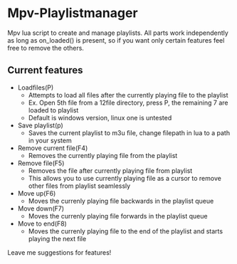 # Mpv-Playlistmanager
Mpv lua script to create and manage playlists. All parts work independently as long as on_loaded() is present, so if you want only certain features feel free to remove the others.

## Current features
- Loadfiles(P)
  - Attempts to load all files after the currently playing file to the playlist
  - Ex. Open 5th file from a 12file directory, press P, the remaining 7 are loaded to playlist
  - Default is windows version, linux one is untested
- Save playlist(p)
  - Saves the current playlist to m3u file, change filepath in lua to a path in your system
- Remove current file(F4)
  - Removes the currently playing file from the playlist
- Remove file(F5)
  - Removes the file after currently playing file from playlist
  - This allows you to use currently playing file as a cursor to remove other files from playlist seamlessly
- Move up(F6)
  - Moves the currenly playing file backwards in the playlist queue
- Move down(F7)
  - Moves the currenly playing file forwards in the playlist queue
- Move to end(F8)
  - Moves the currenly playing file to the end of the playlist and starts playing the next file

  
  
Leave me suggestions for features!
